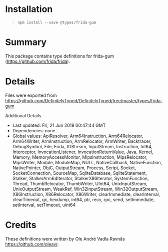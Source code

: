 # Installation
> `npm install --save @types/frida-gum`

# Summary
This package contains type definitions for frida-gum (https://github.com/frida/frida).

# Details
Files were exported from https://github.com/DefinitelyTyped/DefinitelyTyped/tree/master/types/frida-gum

Additional Details
 * Last updated: Fri, 21 Jun 2019 00:47:44 GMT
 * Dependencies: none
 * Global values: ApiResolver, Arm64Instruction, Arm64Relocator, Arm64Writer, ArmInstruction, ArmRelocator, ArmWriter, Backtracer, DebugSymbol, File, Frida, IOStream, InputStream, Instruction, Int64, Interceptor, InvocationListener, InvocationReturnValue, Java, Kernel, Memory, MemoryAccessMonitor, MipsInstruction, MipsRelocator, MipsWriter, Module, ModuleMap, NULL, NativeCallback, NativeFunction, NativePointer, ObjC, OutputStream, Process, Script, Socket, SocketConnection, SourceMap, SqliteDatabase, SqliteStatement, Stalker, StalkerArm64Iterator, StalkerX86Iterator, SystemFunction, Thread, ThumbRelocator, ThumbWriter, UInt64, UnixInputStream, UnixOutputStream, WeakRef, Win32InputStream, Win32OutputStream, X86Instruction, X86Relocator, X86Writer, clearImmediate, clearInterval, clearTimeout, gc, hexdump, int64, ptr, recv, rpc, send, setImmediate, setInterval, setTimeout, uint64

# Credits
These definitions were written by Ole André Vadla Ravnås <https://github.com/oleavr>.
